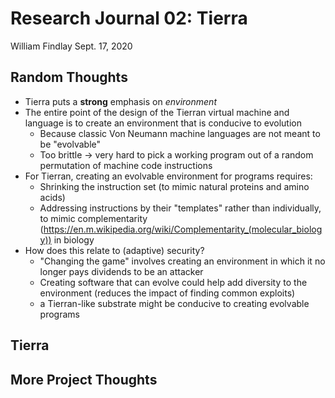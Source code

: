# Research Journal 02: Tierra

William Findlay
Sept. 17, 2020

## Random Thoughts

- Tierra puts a **strong** emphasis on *environment*
- The entire point of the design of the Tierran virtual machine and language is to create an environment that is conducive to evolution
    - Because classic Von Neumann machine languages are not meant to be "evolvable"
    - Too brittle -> very hard to pick a working program out of a random permutation of machine code instructions
- For Tierran, creating an evolvable environment for programs requires:
    - Shrinking the instruction set (to mimic natural proteins and amino acids)
    - Addressing instructions by their "templates" rather than individually, to mimic complementarity (https://en.m.wikipedia.org/wiki/Complementarity_(molecular_biology)) in biology
- How does this relate to (adaptive) security?
    - "Changing the game" involves creating an environment in which it no longer pays dividends to be an attacker
    - Creating software that can evolve could help add diversity to the environment (reduces the impact of finding common exploits)
    - a Tierran-like substrate might be conducive to creating evolvable programs

## Tierra

## More Project Thoughts
